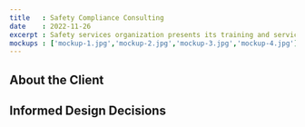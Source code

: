 ```yaml
---
title   : Safety Compliance Consulting
date    : 2022-11-26
excerpt : Safety services organization presents its training and service inventory with physical items.
mockups : ['mockup-1.jpg','mockup-2.jpg','mockup-3.jpg','mockup-4.jpg'] 
---
```


## About the Client



## Informed Design Decisions


